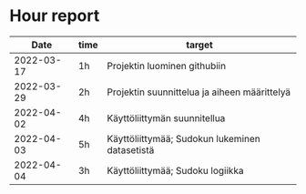# Hour report


Date       | time | target |
-----------|------|--------|
2022-03-17 | 1h   | Projektin luominen githubiin|
2022-03-29 | 2h   |Projektin suunnittelua ja aiheen määrittelyä|
2022-04-02 | 4h   | Käyttöliittymän suunnitellua |
2022-04-03 | 5h   | Käyttöliittymää; Sudokun lukeminen datasetistä |
2022-04-04 | 3h   | Käyttöliittymää; Sudoku logiikka |